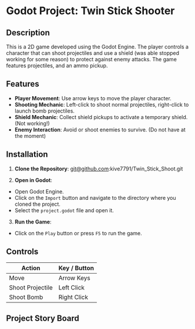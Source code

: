 # Godot Project: Twin Stick Shooter

## Description
This is a 2D game developed using the Godot Engine. The player controls a character that can shoot projectiles and use a shield (was able stopped working for some reason)
to protect against enemy attacks. The game features projectiles, and an ammo pickup.

## Features
- **Player Movement**: Use arrow keys to move the player character.
- **Shooting Mechanic**: Left-click to shoot normal projectiles, right-click to launch bomb projectiles.
- **Shield Mechanic**: Collect shield pickups to activate a temporary shield. (Not working!)
- **Enemy Interaction**: Avoid or shoot enemies to survive. (Do not have at the moment)

## Installation
1. **Clone the Repository**: git@github.com:kive7791/Twin_Stick_Shoot.git

2. **Open in Godot**:
- Open Godot Engine.
- Click on the `Import` button and navigate to the directory where you cloned the project.
- Select the `project.godot` file and open it.

3. **Run the Game**:
- Click on the `Play` button or press `F5` to run the game.

## Controls
| Action           | Key / Button      |
|------------------|-------------------|
| Move             | Arrow Keys |
| Shoot Projectile | Left Click        |
| Shoot Bomb       | Right Click       |

## Project Story Board
